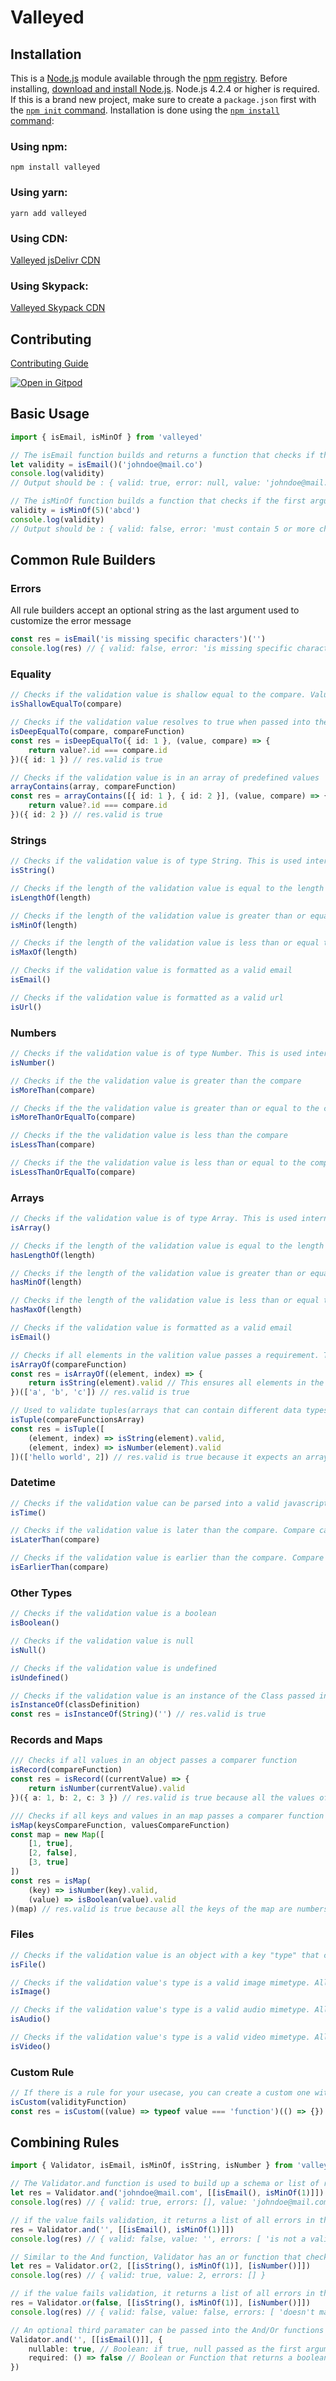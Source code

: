 # Valleyed


## Installation

This is a [Node.js](https://nodejs.org/en/) module available through the [npm registry](https://www.npmjs.com/package/valleyed).
Before installing, [download and install Node.js](https://nodejs.org/en/download/). Node.js 4.2.4 or higher is required.
If this is a brand new project, make sure to create a `package.json` first with the [`npm init` command](https://docs.npmjs.com/creating-a-package-json-file).
Installation is done using the [`npm install` command](https://docs.npmjs.com/getting-started/installing-npm-packages-locally):

### Using npm:

    npm install valleyed

### Using yarn:

    yarn add valleyed

### Using CDN:

[Valleyed jsDelivr CDN](https://www.jsdelivr.com/package/npm/valleyed)

### Using Skypack:

[Valleyed Skypack CDN](https://www.skypack.dev/view/valleyed)

## Contributing

[Contributing Guide](Contributing.md)

[![Open in Gitpod](https://gitpod.io/button/open-in-gitpod.svg)](https://gitpod.io/#https://github.com/kevinand11/valleyed)&nbsp;


## Basic Usage

```ts
import { isEmail, isMinOf } from 'valleyed'

// The isEmail function builds and returns a function that checks if the first argument is a valid email
let validity = isEmail()('johndoe@mail.co')
console.log(validity)
// Output should be : { valid: true, error: null, value: 'johndoe@mail.co' }

// The isMinOf function builds a function that checks if the first argument is of minimum length of the length passed into the builder function
validity = isMinOf(5)('abcd')
console.log(validity)
// Output should be : { valid: false, error: 'must contain 5 or more characters', value: 'abcd' }
```


## Common Rule Builders

### Errors

All rule builders accept an optional string as the last argument used to customize the error message

```ts
const res = isEmail('is missing specific characters')('')
console.log(res) // { valid: false, error: 'is missing specific characters', value: '' }
```

### Equality

```ts
// Checks if the validation value is shallow equal to the compare. Valuable for comparing primitive types
isShallowEqualTo(compare)

// Checks if the validation value resolves to true when passed into the compareFunction. The compareFunction passes the validation value and the compare value as the arguments and expects a boolean in return. Valuable for comparing non-primitive types.
isDeepEqualTo(compare, compareFunction)
const res = isDeepEqualTo({ id: 1 }, (value, compare) => {
	return value?.id === compare.id
})({ id: 1 }) // res.valid is true

// Checks if the validation value is in an array of predefined values
arrayContains(array, compareFunction)
const res = arrayContains([{ id: 1 }, { id: 2 }], (value, compare) => {
	return value?.id === compare.id
})({ id: 2 }) // res.valid is true
```

### Strings

```ts
// Checks if the validation value is of type String. This is used internally in all string methods, so no need to use it unless you are making a custom rule
isString()

// Checks if the length of the validation value is equal to the length
isLengthOf(length)

// Checks if the length of the validation value is greater than or equal to the length
isMinOf(length)

// Checks if the length of the validation value is less than or equal to the length
isMaxOf(length)

// Checks if the validation value is formatted as a valid email
isEmail()

// Checks if the validation value is formatted as a valid url
isUrl()
```

### Numbers

```ts
// Checks if the validation value is of type Number. This is used internally in all number methods, so no need to use it unless you are making a custom rule
isNumber()

// Checks if the the validation value is greater than the compare
isMoreThan(compare)

// Checks if the the validation value is greater than or equal to the compare
isMoreThanOrEqualTo(compare)

// Checks if the the validation value is less than the compare
isLessThan(compare)

// Checks if the the validation value is less than or equal to the compare
isLessThanOrEqualTo(compare)
```

### Arrays

```ts
// Checks if the validation value is of type Array. This is used internally in all array methods, so no need to use it unless you are making a custom rule
isArray()

// Checks if the length of the validation value is equal to the length
hasLengthOf(length)

// Checks if the length of the validation value is greater than or equal to the length
hasMinOf(length)

// Checks if the length of the validation value is less than or equal to the length
hasMaxOf(length)

// Checks if the validation value is formatted as a valid email
isEmail()

// Checks if all elements in the valition value passes a requirement. The compare function passes a element and its index as the arguments and expects a boolean in return.
isArrayOf(compareFunction)
const res = isArrayOf((element, index) => {
	return isString(element).valid // This ensures all elements in the array are strings
})(['a', 'b', 'c']) // res.valid is true

// Used to validate tuples(arrays that can contain different data types). Checks if all elements in the validation values passes a different requirement
isTuple(compareFunctionsArray)
const res = isTuple([
	(element, index) => isString(element).valid,
	(element, index) => isNumber(element).valid
])(['hello world', 2]) // res.valid is true because it expects an array that contains a string at index 0 and a number at index 1
```

### Datetime

```ts
// Checks if the validation value can be parsed into a valid javascript date. Validation value can be a Date object, a timestamp number or a datetime string. This is used internally in all datetime methods, so no need to use it unless you are making a custom rule
isTime()

// Checks if the validation value is later than the compare. Compare can also be a Date object, a timestamp number or a datetime string
isLaterThan(compare)

// Checks if the validation value is earlier than the compare. Compare can also be a Date object, a timestamp number or a datetime string
isEarlierThan(compare)
```

### Other Types

```ts
// Checks if the validation value is a boolean
isBoolean()

// Checks if the validation value is null
isNull()

// Checks if the validation value is undefined
isUndefined()

// Checks if the validation value is an instance of the Class passed in
isInstanceOf(classDefinition)
const res = isInstanceOf(String)('') // res.valid is true
```

### Records and Maps

```ts
/// Checks if all values in an object passes a comparer function
isRecord(compareFunction)
const res = isRecord((currentValue) => {
	return isNumber(currentValue).valid
})({ a: 1, b: 2, c: 3 }) // res.valid is true because all the values of the object are numbers

/// Checks if all keys and values in an map passes a comparer function
isMap(keysCompareFunction, valuesCompareFunction)
const map = new Map([
	[1, true],
	[2, false],
	[3, true]
])
const res = isMap(
	(key) => isNumber(key).valid,
	(value) => isBoolean(value).valid
)(map) // res.valid is true because all the keys of the map are numbers and all the values are booleans
```

### Files

```ts
// Checks if the validation value is an object with a key "type" that contains a supported file mimetypes. All supported file mimetypes can be imported under the name "fileMimeTypes". This is used internally in all file methods, so no need to use it unless you are making a custom rule
isFile()

// Checks if the validation value's type is a valid image mimetype. All supported image mimetypes can be imported under the name "imageMimeTypes".
isImage()

// Checks if the validation value's type is a valid audio mimetype. All supported audio mimetypes can be imported under the name "audioMimeTypes".
isAudio()

// Checks if the validation value's type is a valid video mimetype. All supported video mimetypes can be imported under the name "videoMimeTypes".
isVideo()
```

### Custom Rule

```ts
// If there is a rule for your usecase, you can create a custom one with this. The validityFunction passes the validation value as its argument and expects a boolean in return
isCustom(validityFunction)
const res = isCustom((value) => typeof value === 'function')(() => {}) // res.valid is true because the typeof value is function
```


## Combining Rules

```ts
import { Validator, isEmail, isMinOf, isString, isNumber } from 'valleyed'

// The Validator.and function is used to build up a schema or list of rules to validate a value against
let res = Validator.and('johndoe@mail.com', [[isEmail(), isMinOf(1)]])
console.log(res) // { valid: true, errors: [], value: 'johndoe@mail.com' }

// if the value fails validation, it returns a list of all errors in the errors array
res = Validator.and('', [[isEmail(), isMinOf(1)]])
console.log(res) // { valid: false, value: '', errors: [ 'is not a valid email', 'must contain 1 or more characters' ] }

// Similar to the And function, Validator has an or function that checks if the value passes validation for any of the list of rules passed in
let res = Validator.or(2, [[isString(), isMinOf(1)], [isNumber()]])
console.log(res) // { valid: true, value: 2, errors: [] }

// if the value fails validation, it returns a list of all errors in the errors array
res = Validator.or(false, [[isString(), isMinOf(1)], [isNumber()]])
console.log(res) // { valid: false, value: false, errors: [ 'doesn't match any of the schema' ] }

// An optional third paramater can be passed into the And/Or functions to control if null and undefined are allowed to pass validation
Validator.and('', [[isEmail()]], {
	nullable: true, // Boolean: if true, null passed as the first argument passes validation
	required: () => false // Boolean or Function that returns a boolean: if false, undefined passed as the first argument passes validation
})
```
